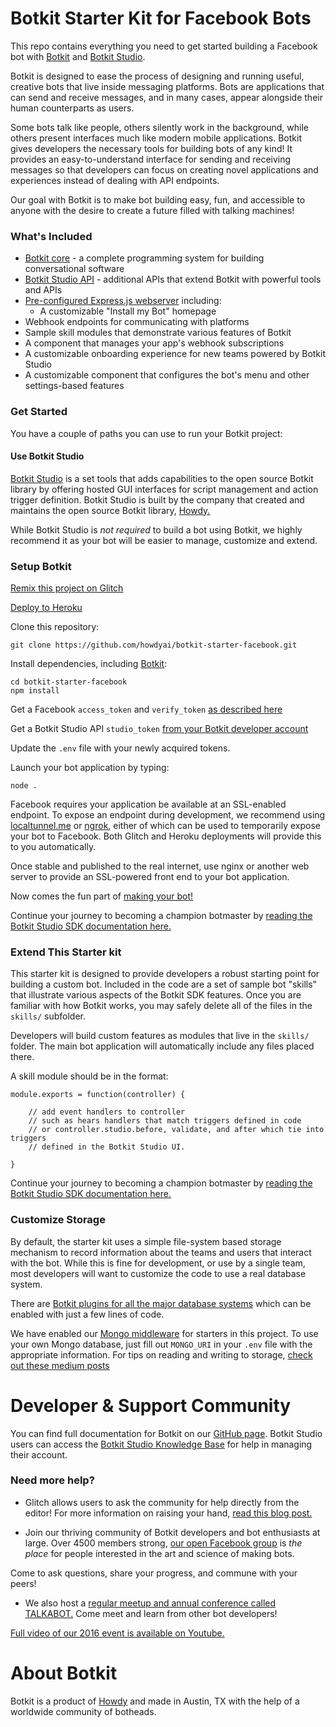 # Botkit Starter Kit for Facebook Bots

This repo contains everything you need to get started building a Facebook bot with [Botkit](https://botkit.ai) and [Botkit Studio](https://botkit.ai).

Botkit is designed to ease the process of designing and running useful, creative bots that live inside messaging platforms. Bots are applications that can send and receive messages, and in many cases, appear alongside their human counterparts as users.

Some bots talk like people, others silently work in the background, while others present interfaces much like modern mobile applications. Botkit gives developers the necessary tools for building bots of any kind! It provides an easy-to-understand interface for sending and receiving messages so that developers can focus on creating novel applications and experiences instead of dealing with API endpoints.

Our goal with Botkit is to make bot building easy, fun, and accessible to anyone with the desire to create a future filled with talking machines!

### What's Included
* [Botkit core](https://github.com/howdyai/botkit/blob/master/docs/readme.md#developing-with-botkit) - a complete programming system for building conversational software
* [Botkit Studio API](https://github.com/howdyai/botkit/blob/master/docs/readme-studio.md#function-index) - additional APIs that extend Botkit with powerful tools and APIs
* [Pre-configured Express.js webserver](https://expressjs.com/) including:
    * A customizable "Install my Bot" homepage
* Webhook endpoints for communicating with platforms
* Sample skill modules that demonstrate various features of Botkit
* A component that manages your app's webhook subscriptions
* A customizable onboarding experience for new teams powered by Botkit Studio
* A customizable component that configures the bot's menu and other settings-based features

### Get Started
You have a couple of paths you can use to run your Botkit project:

#### Use Botkit Studio
[Botkit Studio](https://studio.botkit.ai/signup?code=facebookstarter) is a set tools that adds capabilities
to the open source Botkit library by offering hosted GUI interfaces for script
management and action trigger definition. Botkit Studio is built by the company
that created and maintains the open source Botkit library, [Howdy.](https://howdy.ai)

While Botkit Studio is *not required* to build a bot using Botkit, we highly recommend it as your bot will be easier to manage, customize and extend.

### Setup Botkit

[Remix this project on Glitch](https://glitch.com/edit/#!/import/github/howdyai/botkit-starter-facebook)

[Deploy to Heroku](https://heroku.com/deploy?template=https://github.com/howdyai/botkit-starter-facebook/master)

Clone this repository:

`git clone https://github.com/howdyai/botkit-starter-facebook.git`

Install dependencies, including [Botkit](https://github.com/howdyai/botkit):

```
cd botkit-starter-facebook
npm install
```

Get a Facebook `access_token` and `verify_token` [as described here](https://github.com/howdyai/botkit/blob/master/docs/readme-facebook.md#getting-started)

Get a Botkit Studio API `studio_token` [from your Botkit developer account](https://studio.botkit.ai/)

Update the `.env` file with your newly acquired tokens.

Launch your bot application by typing:

`node .`

Facebook requires your application be available at an SSL-enabled endpoint. To expose an endpoint during development, we recommend using [localtunnel.me](http://localtunnel.me) or [ngrok](http://ngrok.io), either of which can be used to temporarily expose your bot to Facebook. Both Glitch and Heroku deployments will provide this to you automatically.

Once stable and published to the real internet, use nginx or another web server to provide an SSL-powered front end to your bot application.

Now comes the fun part of [making your bot!](https://github.com/howdyai/botkit/blob/master/docs/readme.md#basic-usage)

Continue your journey to becoming a champion botmaster by [reading the Botkit Studio SDK documentation here.](https://github.com/howdyai/botkit/blob/master/docs/readme-studio.md)

### Extend This Starter kit

This starter kit is designed to provide developers a robust starting point for building a custom bot. Included in the code are a set of sample bot "skills" that illustrate various aspects of the Botkit SDK features.  Once you are familiar with how Botkit works, you may safely delete all of the files in the `skills/` subfolder.

Developers will build custom features as modules that live in the `skills/` folder. The main bot application will automatically include any files placed there.

A skill module should be in the format:

```
module.exports = function(controller) {

    // add event handlers to controller
    // such as hears handlers that match triggers defined in code
    // or controller.studio.before, validate, and after which tie into triggers
    // defined in the Botkit Studio UI.

}
```

Continue your journey to becoming a champion botmaster by [reading the Botkit Studio SDK documentation here.](https://github.com/howdyai/botkit/blob/master/docs/readme-studio.md)


### Customize Storage

By default, the starter kit uses a simple file-system based storage mechanism to record information about the teams and users that interact with the bot. While this is fine for development, or use by a single team, most developers will want to customize the code to use a real database system.

There are [Botkit plugins for all the major database systems](https://github.com/howdyai/botkit/blob/master/docs/readme-middlewares.md#storage-modules) which can be enabled with just a few lines of code.

We have enabled our [Mongo middleware]() for starters in this project. To use your own Mongo database, just fill out `MONGO_URI` in your `.env` file with the appropriate information. For tips on reading and writing to storage, [check out these medium posts](https://botkit.groovehq.com/knowledge_base/categories/build-a-bot)

# Developer & Support Community

You can find full documentation for Botkit on our [GitHub page](https://github.com/howdyai/botkit/blob/master/readme.md). Botkit Studio users can access the [Botkit Studio Knowledge Base](https://botkit.groovehq.com/help_center) for help in managing their account.

###  Need more help?
* Glitch allows users to ask the community for help directly from the editor! For more information on raising your hand, [read this blog post.](https://medium.com/glitch/just-raise-your-hand-how-glitch-helps-aa6564cb1685)

* Join our thriving community of Botkit developers and bot enthusiasts at large. Over 4500 members strong, [our open Facebook group](http://community.botkit.ai) is _the place_ for people interested in the art and science of making bots. 

 Come to ask questions, share your progress, and commune with your peers!

* We also host a [regular meetup and annual conference called TALKABOT.](http://talkabot.ai) Come meet and learn from other bot developers! 
 
 [Full video of our 2016 event is available on Youtube.](https://www.youtube.com/playlist?list=PLD3JNfKLDs7WsEHSal2cfwG0Fex7A6aok)


# About Botkit

Botkit is a product of [Howdy](https://howdy.ai) and made in Austin, TX with the help of a worldwide community of botheads.
